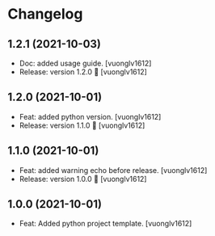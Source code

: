 Changelog
=========


1.2.1 (2021-10-03)
------------------
- Doc: added usage guide. [vuonglv1612]
- Release: version 1.2.0 🚀 [vuonglv1612]


1.2.0 (2021-10-01)
------------------
- Feat: added python version. [vuonglv1612]
- Release: version 1.1.0 🚀 [vuonglv1612]


1.1.0 (2021-10-01)
------------------
- Feat: added warning echo before release. [vuonglv1612]
- Release: version 1.0.0 🚀 [vuonglv1612]


1.0.0 (2021-10-01)
------------------
- Feat: Added python project template. [vuonglv1612]


